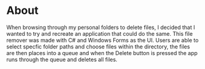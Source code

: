 # About
When browsing through my personal folders to delete files, I decided that I wanted to try and recreate an application that could do the same. This file remover was
made with C# and Windows Forms as the UI. Users are able to select specfic folder paths and choose files within the directory, the files are then places into a queue
and when the Delete button is pressed the app runs through the queue and deletes all files.
